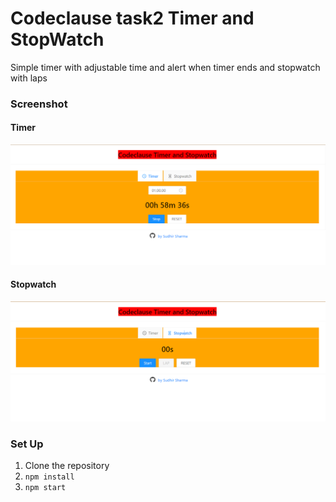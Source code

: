 # Codeclause task2 Timer and StopWatch

Simple timer with adjustable time and alert when timer ends and stopwatch with laps

### Screenshot

#### Timer

[![timer.png](./i.png)]()

#### Stopwatch

[![stopwatch.png](./Screenshot%202022-12-17%20180606.png)]()

### Set Up

1. Clone the repository
2. `npm install`
3. `npm start`

